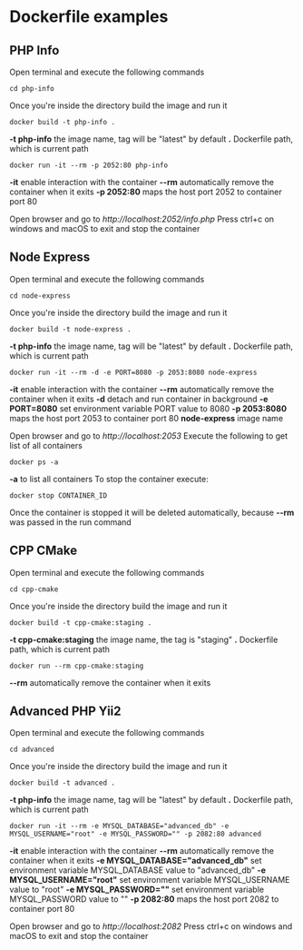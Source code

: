 # Dockerfile examples

## PHP Info
Open terminal and execute the following commands
```
cd php-info
```
Once you're inside the directory build the image and run it
```
docker build -t php-info .
```
**-t php-info** the image name, tag will be "latest" by default
**.** Dockerfile path, which is current path
```
docker run -it --rm -p 2052:80 php-info
```
**-it** enable interaction with the container
**--rm** automatically remove the container when it exits
**-p 2052:80** maps the host port 2052 to container port 80

Open browser and go to *http://localhost:2052/info.php*
Press ctrl+c on windows and macOS to exit and stop the container

## Node Express
Open terminal and execute the following commands
```
cd node-express
```
Once you're inside the directory build the image and run it
```
docker build -t node-express .
```
**-t php-info** the image name, tag will be "latest" by default
**.** Dockerfile path, which is current path
```
docker run -it --rm -d -e PORT=8080 -p 2053:8080 node-express
```
**-it** enable interaction with the container
**--rm** automatically remove the container when it exits
**-d** detach and run container in background
**-e PORT=8080** set environment variable PORT value to 8080 
**-p 2053:8080** maps the host port 2053 to container port 80
**node-express** image name

Open browser and go to *http://localhost:2053*
Execute the following to get list of all containers
```
docker ps -a
```
**-a** to list all containers
To stop the container execute:
```
docker stop CONTAINER_ID
```
Once the container is stopped it will be deleted automatically, because **--rm** was passed in the run command

## CPP CMake
Open terminal and execute the following commands
```
cd cpp-cmake
```
Once you're inside the directory build the image and run it
```
docker build -t cpp-cmake:staging .
```
**-t cpp-cmake:staging** the image name, the tag is "staging"
**.** Dockerfile path, which is current path
```
docker run --rm cpp-cmake:staging
```
**--rm** automatically remove the container when it exits

## Advanced PHP Yii2
Open terminal and execute the following commands
```
cd advanced
```
Once you're inside the directory build the image and run it
```
docker build -t advanced .
```
**-t php-info** the image name, tag will be "latest" by default
**.** Dockerfile path, which is current path
```
docker run -it --rm -e MYSQL_DATABASE="advanced_db" -e MYSQL_USERNAME="root" -e MYSQL_PASSWORD="" -p 2082:80 advanced
```
**-it** enable interaction with the container
**--rm** automatically remove the container when it exits
**-e MYSQL_DATABASE="advanced_db"** set environment variable MYSQL_DATABASE value to "advanced_db" 
**-e MYSQL_USERNAME="root"** set environment variable MYSQL_USERNAME value to "root" 
**-e MYSQL_PASSWORD=""** set environment variable MYSQL_PASSWORD value to "" 
**-p 2082:80** maps the host port 2082 to container port 80

Open browser and go to *http://localhost:2082*
Press ctrl+c on windows and macOS to exit and stop the container